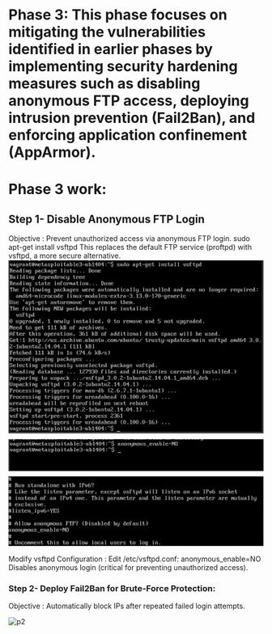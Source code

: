 # Phase 3: This phase focuses on mitigating the vulnerabilities identified in earlier phases by implementing security hardening measures such as disabling anonymous FTP access, deploying intrusion prevention (Fail2Ban), and enforcing application confinement (AppArmor).
# Phase 3 work:
## Step 1-  Disable Anonymous FTP Login
Objective : Prevent unauthorized access via anonymous FTP login.
sudo apt-get install vsftpd
This replaces the default FTP service (proftpd) with vsftpd, a more secure alternative.
![p1](pictures/Screenshot_2.png)

Modify vsftpd Configuration :
Edit /etc/vsftpd.conf:
anonymous_enable=NO  
Disables anonymous login (critical for preventing unauthorized access).

### Step 2- Deploy Fail2Ban for Brute-Force Protection:
Objective : Automatically block IPs after repeated failed login attempts.

![p2](Screenshot_3/p2.png)

